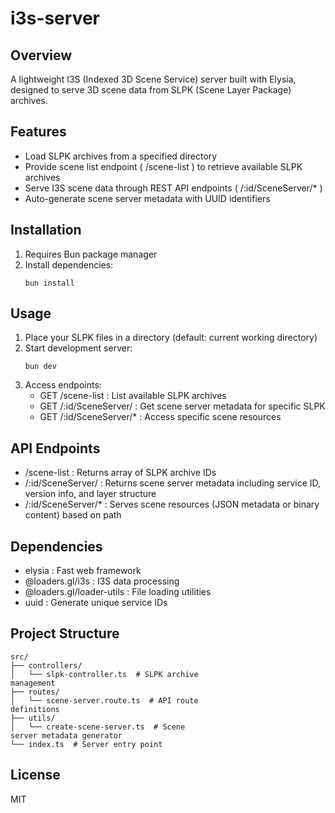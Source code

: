 # i3s-server
## Overview
A lightweight I3S (Indexed 3D Scene Service) server built with Elysia, designed to serve 3D scene data from SLPK (Scene Layer Package) archives.

## Features
- Load SLPK archives from a specified directory
- Provide scene list endpoint ( /scene-list ) to retrieve available SLPK archives
- Serve I3S scene data through REST API endpoints ( /:id/SceneServer/* )
- Auto-generate scene server metadata with UUID identifiers
## Installation
1. Requires Bun package manager
2. Install dependencies:
   ```
   bun install
   ```
## Usage
1. Place your SLPK files in a directory (default: current working directory)
2. Start development server:
   ```
   bun dev
   ```
3. Access endpoints:
   - GET /scene-list : List available SLPK archives
   - GET /:id/SceneServer/ : Get scene server metadata for specific SLPK
   - GET /:id/SceneServer/* : Access specific scene resources
## API Endpoints
- /scene-list : Returns array of SLPK archive IDs
- /:id/SceneServer/ : Returns scene server metadata including service ID, version info, and layer structure
- /:id/SceneServer/* : Serves scene resources (JSON metadata or binary content) based on path
## Dependencies
- elysia : Fast web framework
- @loaders.gl/i3s : I3S data processing
- @loaders.gl/loader-utils : File loading utilities
- uuid : Generate unique service IDs
## Project Structure
```
src/
├── controllers/
│   └── slpk-controller.ts  # SLPK archive 
management
├── routes/
│   └── scene-server.route.ts  # API route 
definitions
├── utils/
│   └── create-scene-server.ts  # Scene 
server metadata generator
└── index.ts  # Server entry point
```
## License
MIT